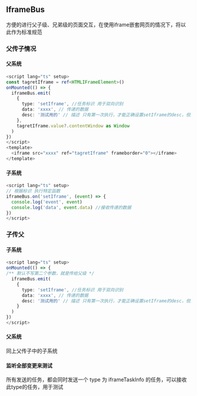 ## IframeBus

方便的进行父子级、兄弟级的页面交互，在使用iframe嵌套网页的情况下，将以此作为标准规范

### 父传子情况

#### 父系统

```typescript
<script lang="ts" setup>
const tagretIframe = ref<HTMLIFrameElement>()
onMounted(() => {
  iframeBus.emit(
    {
      type: 'setIframe', //任务标识 用于双向识别
      data: 'xxxx', // 传递的数据
      desc: '测试用的' // 描述 只有第一次执行，才能正确设置setIframe的desc，但是建议在config中提前配置,不要传递这个参数
    },
    tagretIframe.value?.contentWindow as Window
  )
})
</script>
<template>
  <iframe src="xxxx" ref="tagretIframe" frameborder="0"></iframe>
</template>
```

#### 子系统

```typescript
<script lang="ts" setup>
// 根据标识 执行特定函数
iframeBus.on('setIframe', (event) => {
  console.log('event', event)
  console.log('data', event.data) //接收传递的数据
})
</script>
```

### 子传父

#### 子系统

```typescript
<script lang="ts" setup>
onMounted(() => {
/** 默认不写第二个参数，就是传给父级 */
  iframeBus.emit(
    {
      type: 'setIframe', //任务标识 用于双向识别
      data: 'xxxx', // 传递的数据
      desc: '测试用的' // 描述 只有第一次执行，才能正确设置setIframe的desc，但是建议在config中提前配置,不要传递这个参数
    }
  )
})
</script>
```

#### 父系统

同上父传子中的子系统

#### 监听全部变更来测试

所有发送的任务，都会同时发送一个 type 为 iframeTaskInfo 的任务，可以接收此type的任务，用于测试
